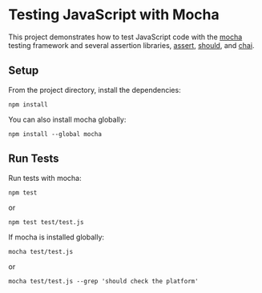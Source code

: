 # Testing JavaScript with Mocha

This project demonstrates how to test JavaScript code with the [mocha](https://mochajs.org/) testing framework and several assertion libraries, [assert](https://mochajs.org/), [should](https://shouldjs.github.io/), and [chai](http://chaijs.com/).

## Setup

From the project directory, install the dependencies:

`npm install`

You can also install mocha globally:

`npm install --global mocha`

## Run Tests

Run tests with mocha:

`npm test`

or

`npm test test/test.js`

If mocha is installed globally:

`mocha test/test.js`

or

`mocha test/test.js --grep 'should check the platform'`
